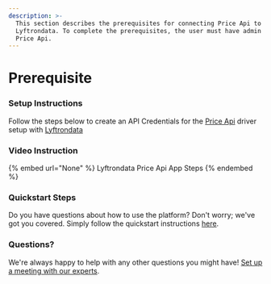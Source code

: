 ```yaml
---
description: >-
  This section describes the prerequisites for connecting Price Api to
  Lyftrondata. To complete the prerequisites, the user must have admin access to
  Price Api.
---
```


# Prerequisite

<mark style="color:blue;"></mark>

### Setup Instructions

Follow the steps below to create an API Credentials for the [Price Api](None) driver setup with [Lyftrondata](https://www.lyftrondata.com)

### Video Instruction

{% embed url="None" %}
Lyftrondata Price Api App Steps
{% endembed %}

### Quickstart Steps

Do you have questions about how to use the platform? Don't worry; we've got you covered. Simply follow the quickstart instructions [here](README.md).

### Questions? <a href="#questions" id="questions"></a>

We're always happy to help with any other questions you might have! [Set up a meeting with our experts](https://www.lyftrondata.com/book-a-meeting/).

